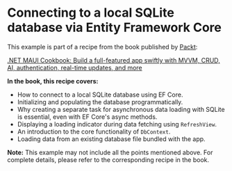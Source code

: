 # Connecting to a local SQLite database via Entity Framework Core 
This example is part of a recipe from the book published by [Packt](https://www.packtpub.com/en-us?utm_source=github):

[.NET MAUI Cookbook: Build a full-featured app swiftly with MVVM, CRUD, AI, authentication, real-time updates, and more](https://www.amazon.com/NET-MAUI-Cookbook-full-featured-authentication-ebook/dp/B0DHV34WQ5)

**In the book, this recipe covers:**
* How to connect to a local SQLite database using EF Core.
* Initializing and populating the database programmatically.
* Why creating a separate task for asynchronous data loading with SQLite is essential, even with EF Core's async methods.
* Displaying a loading indicator during data fetching using `RefreshView`.
* An introduction to the core functionality of `DbContext`.
* Loading data from an existing database file bundled with the app.

**Note:** This example may not include all the points mentioned above. For complete details, please refer to the corresponding recipe in the book.
